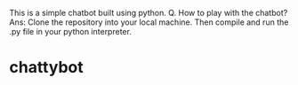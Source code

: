 This is a simple chatbot built using python.
Q. How to play with the chatbot?
Ans: Clone the repository into your local machine. Then compile and run the .py file in your python interpreter. 


# chattybot
